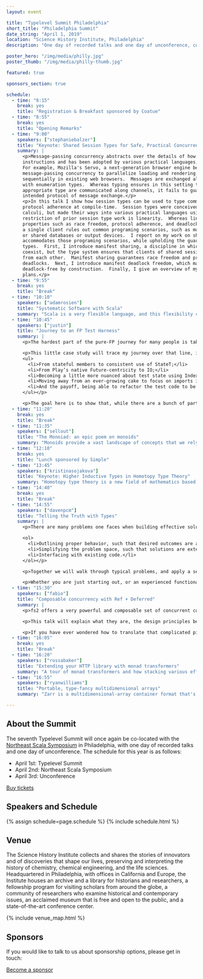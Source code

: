 ```yaml
---
layout: event

title: "Typelevel Summit Philadelphia"
short_title: "Philadelphia Summit"
date_string: "April 1, 2019"
location: "Science History Institute, Philadelphia"
description: "One day of recorded talks and one day of unconference, co-located with NE Scala."

poster_hero: "/img/media/philly.jpg"
poster_thumb: "/img/media/philly-thumb.jpg"

featured: true

sponsors_section: true

schedule:
  - time: "8:15"
    break: yes
    title: "Registration & Breakfast sponsored by Coatue"
  - time: "8:55"
    break: yes
    title: "Opening Remarks"
  - time: "9:00"
    speakers: ["stephaniebalzer"]
    title: "Keynote: Shared Session Types for Safe, Practical Concurrency"
    summary: |
      <p>Message-passing concurrency abstracts over the details of how programs are compiled to machine
      instructions and has been adopted by various practical languages, such as Erlang, Go, and Rust.
      For example, Mozilla's Servo, a next-generation browser engine being written in Rust, exploits
      message-passing concurrency to parallelize loading and rendering of webpage elements, done
      sequentially in existing web browsers.  Messages are exchanged along channels, which are typed
      with enumeration types.  Whereas typing ensures in this setting that only messages of the
      appropriate type are communicated along channels, it fails to guarantee adherence to the
      intended protocol of message exchange.</p>
      <p>In this talk I show how session types can be used to type communication channels to check
      protocol adherence at compile-time.  Session types were conceived in the context of process
      calculi, but made their ways into various practical languages using libraries.  A key
      restriction of prior session type work is linearity.  Whereas linear session types enjoy strong
      properties such as race freedom, protocol adherence, and deadlock-freedom, their insistance on
      a single client rules out common programing scenarios, such as multi-producer-consumer queues
      or shared databases or output devices.  I report on my work on shared session types, which
      accommodates those programing scenarios, while upholding the guarantees of linear session
      types.  First, I introduce manifest sharing, a discipline in which linear and shared sessions
      coexist, but the type system ensures that clients of shared sessions run in mutual exclusion
      from each other.  Manifest sharing guarantees race freedom and protocol adherence, but permits
      deadlocks.  Next, I introduce manifest deadlock freedom, which makes shared and linear sessions
      deadlock-free by construction.  Finally, I give an overview of my current and future research
      plans.</p>
  - time: "9:55"
    break: yes
    title: "Break"
  - time: "10:10"
    speakers: ["adamrosien"]
    title: "Systematic Software with Scala"
    summary: "Scala is a very flexible language, and this flexibility can make it difficult to know how to effectively design Scala code. In the nearly ten years I've been using Scala, my approach to using the language has coalesced around a ten or so strategies, which are similar to OO design patterns but broader in scope and borrow many ideas from functional programming. Using these strategies I can create code in a systematic and repeatable way. In this talk I will present the majority of my strategies, and illustrate their use by live coding a simple graphics system where the majority of the code is systematically derived by applying strategies. The strategies allow me to work at a higher-level of abstraction, and the coding itself becomes formulaic. This means I can get more work done and my code is simpler to read and use. I hope that my strategies will also enable you to design better code in Scala."
  - time: "10:45"
    speakers: ["justin"]
    title: "Journey to an FP Test Harness"
    summary: |
      <p>The hardest part of the pure-FP journey for many people is taking that first real step. Even after you’ve read all the books and done all the exercises, you need to start committing real code to truly grok the FP mindset.</p>

      <p>This little case study will trace my journey over that line, in building a new test harness to an existing Play application. In the course of it, we’ll explore how my assumptions evolved:
      <ul>
        <li>From stateful members to consistent use of StateT;</li>
        <li>From Play’s native Future-centricity to IO;</li>
        <li>Becoming a little more nuanced about test state using IndexedStateT;</li>
        <li>Moving away from an ever-growing cake to focus on imports instead;</li>
        <li>And the payoff, being able to refactor the test code to be modular, readable and robust.</li>
      </ul></p>

      <p>The goal here is to show that, while there are a bunch of parts, none of this is rocket science. In the end, the resulting code is delightfully elegant, and the general approach should work for many Play applications.</p>
  - time: "11:20"
    break: yes
    title: "Break"
  - time: "11:35"
    speakers: ["sellout"]
    title: "The Monoiad: an epic poem on monoids"
    summary: "Monoids provide a vast landscape of concepts that we rely on in FP. Applicatives, monads, categories – all of them are monoids, as is much else. The epic takes us on a journey with this fundamental structure. We’ll move between everyday Scala, some niche areas of the language, and category theory."
  - time: "12:10"
    break: yes
    title: "Lunch sponsored by Simple"
  - time: "13:45"
    speakers: ["kristinasojakova"]
    title: "Keynote: Higher Inductive Types in Homotopy Type Theory"
    summary: "Homotopy type theory is a new field of mathematics based on the recently-discovered correspondence between constructive type theory and abstract homotopy theory. Higher inductive types, which form a crucial part of this new system, generalize ordinary inductive types such as the natural numbers to higher dimensions. We will look at a few different examples of higher inductive types such as the integers, circles, and the torus, and indicate how we can use their associated induction principles to reason about them, e.g., to prove that the torus is equivalent to the product of two circles."
  - time: "14:40"
    break: yes
    title: "Break"
  - time: "14:55"
    speakers: ["davenpcm"]
    title: "Telling the Truth with Types"
    summary: |
      <p>There are many problems one faces when building effective solutions.

      <ol>
        <li>Outlining proper behavior, such that desired outcomes are achieved.</li>
        <li>Simplifying the problem space, such that solutions are extensible and maintainable.</li>
        <li>Interfacing with existing code.</li>
      </ol></p>

      <p>Together we will walk through typical problems, and apply a set of processes to more effectively meet these criteria. We will identify what information we need to make available and how we can consume that information to build out systems which behave as we expect. We will use the type system as our guide, to lift our reasoning directly into our codebases.</p>

      <p>Whether you are just starting out, or an experienced functional programmer this talk will deliver a set of tools to approach the next set of challenges.</p>
  - time: "15:30"
    speakers: ["fabio"]
    title: "Composable concurrency with Ref + Deferred"
    summary: |
      <p>fs2 offers a very powerful and composable set of concurrent combinators and data structures, which are all built out of two deceptively simple primitives: Ref and Deferred.</p>

      <p>This talk will explain what they are, the design principles behind them, and how to use them to build your own business logic abstractions. In the process, we will discover a general pattern in the form of concurrent state machines, and see how it integrates with final tagless on one hand, and streaming control flow on the other.</p>

      <p>If you have ever wondered how to translate that complicated piece of actor logic in pure FP, or how fs2’s Queues, Topics and Signals work under the hood, this is the talk for you.</p>
  - time: "16:05"
    break: yes
    title: "Break"
  - time: "16:20"
    speakers: ["rossabaker"]
    title: "Extending your HTTP library with monad transformers"
    summary: "A tour of monad transformers and how stacking various effects onto IO can extend our HTTP library in new and interesting ways. We’ll review OptionT from last year’s talk, derive something akka-http like with EitherT, and demonstrating tracing with TraceT."
  - time: "16:55"
    speakers: ["ryanwilliams"]
    title: "Portable, type-fancy multidimensional arrays"
    summary: "Zarr is a multidimensional-array container format that's gaining momentum in several scientific domains. It hails from the Python world, and primarily caters to numpy- and xarray-wielding scientists. It shines as a more remote- and parallel-processing-friendly HDF5 replacement. I implemented the Zarr spec in portable Scala, leveraging dependent- and higher-kinded-types. The resulting arrays have a unique type-safety profile. In this talk I'll: contextualize Zarr's use in the single-cell-sequencing domain, examine the freewheeling DSLs that scientific-Python exposes for array processing (including remote and distributed), discuss possibilities for Scala (and types!) to make inroads in these ecosystems, and show what worked well and poorly about my attempt."

---
```


## About the Summit

The seventh Typelevel Summit will once again be co-located with the <a href="https://nescala.io">Northeast Scala Symposium</a> in Philadelphia, with one day of recorded talks and one day of unconference.
The schedule for this year is as follows:

* April 1st: Typelevel Summit
* April 2nd: Northeast Scala Symposium
* April 3rd: Unconference

<a class="btn large" href="https://ti.to/northeast-scala-symposium-2019/nescala-2019">Buy tickets</a>

## Speakers and Schedule

{% assign schedule=page.schedule %}
{% include schedule.html %}

## Venue

The Science History Institute collects and shares the stories of innovators and of discoveries that shape our lives, preserving and interpreting the history of chemistry, chemical engineering, and the life sciences.
Headquartered in Philadelphia, with offices in California and Europe, the Institute houses an archive and a library for historians and researchers, a fellowship program for visiting scholars from around the globe, a community of researchers who examine historical and contemporary issues, an acclaimed museum that is free and open to the public, and a state-of-the-art conference center.

{% include venue_map.html %}

## Sponsors

If you would like to talk to us about sponsorship options, please get in touch:

<a class="btn large" href="mailto:info@typelevel.org">Become a sponsor</a>
